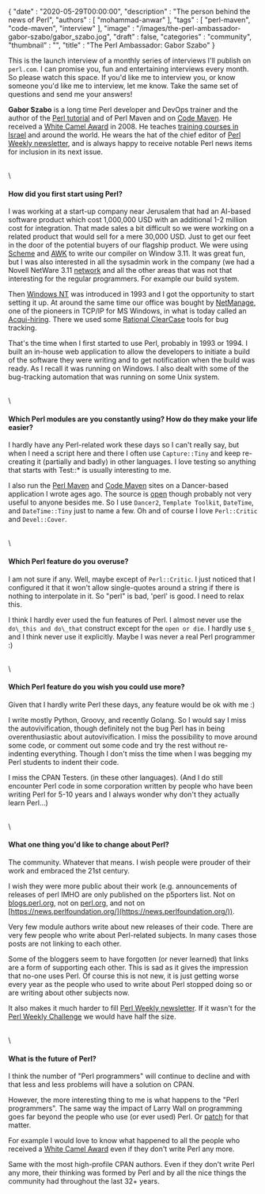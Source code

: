 {
   "date" : "2020-05-29T00:00:00",
   "description" : "The person behind the news of Perl",
   "authors" : [
      "mohammad-anwar"
   ],
   "tags" : [
      "perl-maven",
      "code-maven",
      "interview"
   ],
   "image" : "/images/the-perl-ambassador-gabor-szabo/gabor_szabo.jog",
   "draft" : false,
   "categories" : "community",
   "thumbnail" : "",
   "title" : "The Perl Ambassador: Gabor Szabo"
}

This is the launch interview of a monthly series of interviews I'll
publish on `perl.com`. I can promise you, fun and entertaining
interviews every month. So please watch this space. If you'd like me
to interview you, or know someone you'd like me to interview, let me
know. Take the same set of questions and send me your answers!

**Gabor Szabo** is a long time Perl developer and DevOps trainer and the
author of the [Perl tutorial](https://perlmaven.com/perl-tutorial) and
of Perl Maven and on [Code Maven](https://code-maven.com/). He
received a [White Camel
Award](http://whitecamel.org/p/gabor_szabo.html) in 2008. He teaches
[training courses in Israel](https://hostlocal.com/) and around the
world. He wears the hat of the chief editor of [Perl Weekly
newsletter](https://perlweekly.com/), and is always happy to receive
notable Perl news items for inclusion in its next issue.

\
\

#### How did you first start using Perl?

I was working at a start-up company near Jerusalem that had an
AI-based software product which cost 1,000,000 USD with an additional
1-2 million cost for integration. That made sales a bit difficult so
we were working on a related product that would sell for a mere 30,000
USD. Just to get our feet in the door of the potential buyers of our
flagship product. We were using
[Scheme](https://en.wikipedia.org/wiki/Scheme_(programming_language))
and [AWK](https://en.wikipedia.org/wiki/AWK) to write our compiler on
Window 3.11. It was great fun, but I was also interested in all the
sysadmin work in the company (we had a Novell NetWare 3.11
[network](https://en.wikipedia.org/wiki/NetWare) and all the other
areas that was not that interesting for the regular programmers. For
example our build system.

Then [Windows NT](https://en.wikipedia.org/wiki/Windows_NT) was
introduced in 1993 and I got the opportunity to start setting it up.
At around the same time our office was bought by
[NetManage](https://en.wikipedia.org/wiki/NetManage), one of the
pioneers in TCP/IP for MS Windows, in what is today called an
[Acqui-hiring](https://en.wikipedia.org/wiki/Acqui-hiring). There we
used some [Rational ClearCase](https://en.wikipedia.org/wiki/Rational_ClearCase)
tools for bug tracking.

That's the time when I first started to use Perl, probably in 1993 or
1994. I built an in-house web application to allow the developers to
initiate a build of the software they were writing and to get
notification when the build was ready. As I recall it was running on
Windows. I also dealt with some of the bug-tracking automation that
was running on some Unix system.

\
\

#### Which Perl modules are you constantly using? How do they make your life easier?

I hardly have any Perl-related work these days so I can't really say,
but when I need a script here and there I often use `Capture::Tiny` and
keep re-creating it (partially and badly) in other languages. I love
testing so anything that starts with Test::* is usually interesting
to me.

I also run the [Perl Maven](https://perlmaven.com/) and
[Code Maven](https://code-maven.com/) sites on a Dancer-based
application I wrote ages ago. The source is
[open](https://github.com/szabgab/Perl-Maven) though probably not
very useful to anyone besides me. So I use `Dancer2`,
`Template Toolkit`, `DateTime`, and `DateTime::Tiny` just to name a
few. Oh and of course I love `Perl::Critic` and `Devel::Cover`.

\
\

#### Which Perl feature do you overuse?

I am not sure if any. Well, maybe except of `Perl::Critic`. I just
noticed that I configured it that it won't allow single-quotes around
a string if there is nothing to interpolate in it. So "perl" is bad,
'perl' is good. I need to relax this.

I think I hardly ever used the fun features of Perl. I almost never
use the `do\_this and do\_that` construct except for the `open or die`.
I hardly use `$_` and I think never use it explicitly. Maybe I was never
a real Perl programmer :)

\
\

#### Which Perl feature do you wish you could use more?

Given that I hardly write Perl these days, any feature would be ok
with me :)

I write mostly Python, Groovy, and recently Golang. So I would say I
miss the autovivification, though definitely not the bug Perl has in
being overenthusiastic about autovivification. I miss the possibility
to move around some code, or comment out some code and try the rest
without re-indenting everything. Though I don't miss the time when I
was begging my Perl students to indent their code.

I miss the CPAN Testers. (in these other languages). (And I do still
encounter Perl code in some corporation written by people who have
been writing Perl for 5-10 years and I always wonder why don't they
actually learn Perl...)

\
\

#### What one thing you'd like to change about Perl?

The community. Whatever that means. I wish people were prouder of
their work and embraced the 21st century.

I wish they were more public about their work (e.g. announcements of
releases of perl IMHO are only published on the p5porters list.
Not on [blogs.perl.org](http://blogs.perl.org), not on [perl.org](https://www.perl.org), and not on
[https://news.perlfoundation.org/](https://news.perlfoundation.org/)).

Very few module authors write about new releases of their code. There
are very few people who write about Perl-related subjects. In many
cases those posts are not linking to each other.

Some of the bloggers seem to have forgotten (or never learned) that
links are a form of supporting each other. This is sad as it gives the
impression that no-one uses Perl. Of course this is not new, it is
just getting worse every year as the people who used to write about
Perl stopped doing so or are writing about other subjects now.

It also makes it much harder to fill
[Perl Weekly newsletter](https://perlweekly.com/). If it wasn't for the
[Perl Weekly Challenge](https://perlweeklychallenge.org/) we would
have half the size.

\
\

#### What is the future of Perl?

I think the number of "Perl programmers" will continue to decline and
with that less and less problems will have a solution on CPAN.

However, the more interesting thing to me is what happens to the
"Perl programmers". The same way the impact of Larry Wall on
programming goes far beyond the people who use (or ever used) Perl.
Or [patch](https://en.wikipedia.org/wiki/Patch_(Unix)) for that
matter.

For example I would love to know what happened to all the people who
received a
[White Camel Award](https://www.perl.org/advocacy/white_camel) even
if they don't write Perl any more.

Same with the most high-profile CPAN authors. Even if they don't write
Perl any more, their thinking was formed by Perl and by all the nice
things the community had throughout the last 32+ years.
